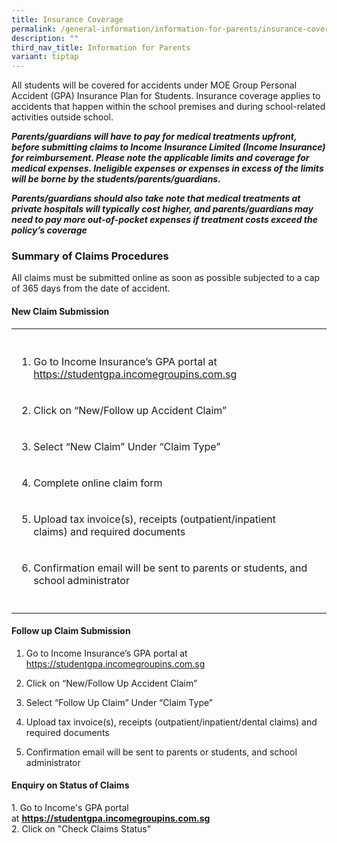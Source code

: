 ```yaml
---
title: Insurance Coverage
permalink: /general-information/information-for-parents/insurance-coverage/
description: ""
third_nav_title: Information for Parents
variant: tiptap
---
```

<p>All students will be covered for accidents under MOE Group Personal Accident
(GPA) Insurance Plan for Students. Insurance coverage applies to accidents
that happen within the school premises and during school-related activities
outside school.</p>
<p><strong><em>Parents/guardians will have to pay for medical treatments upfront, before submitting claims to Income Insurance Limited (Income Insurance) for reimbursement. Please note the applicable limits and coverage for medical expenses. Ineligible expenses or expenses in excess of the limits will be borne by the students/parents/guardians.</em></strong>
</p>
<p><strong><em>Parents/guardians should also take note that medical treatments at private hospitals will typically cost higher, and parents/guardians may need to pay more out-of-pocket expenses if treatment costs exceed the policy’s coverage</em></strong>
</p>
<h3>Summary of Claims Procedures</h3>
<p>All claims must be submitted online as soon as possible subjected to a
cap of 365 days from the date of accident.</p>
<h4>New Claim Submission</h4>
<table style="minWidth: 75px">
<colgroup>
<col>
<col>
<col>
</colgroup>
<tbody>
<tr>
<th rowspan="1" colspan="1">
<p></p>
</th>
<th rowspan="1" colspan="1">
<p></p>
</th>
<th rowspan="1" colspan="1">
<p></p>
</th>
</tr>
<tr>
<td rowspan="1" colspan="2">
<ol data-tight="true" class="tight">
<li>
<p>Go to Income Insurance’s GPA portal at <a href="https://studentgpa.incomegroupins.com.sg" rel="noopener nofollow" target="_blank">https://studentgpa.incomegroupins.com.sg</a>
</p>
</li>
</ol>
</td>
<td rowspan="7" colspan="1">
<p></p>
</td>
</tr>
<tr>
<td rowspan="1" colspan="2">
<ol start="2" data-tight="true" class="tight">
<li>
<p>Click on “New/Follow up Accident Claim”</p>
</li>
</ol>
</td>
</tr>
<tr>
<td rowspan="1" colspan="2">
<ol start="3" data-tight="true" class="tight">
<li>
<p>Select “New Claim” Under “Claim Type”</p>
</li>
</ol>
</td>
</tr>
<tr>
<td rowspan="1" colspan="2">
<ol start="4" data-tight="true" class="tight">
<li>
<p>Complete online claim form</p>
</li>
</ol>
</td>
</tr>
<tr>
<td rowspan="1" colspan="2">
<ol start="5" data-tight="true" class="tight">
<li>
<p>Upload tax invoice(s), receipts (outpatient/inpatient claims) and required
documents</p>
</li>
</ol>
</td>
</tr>
<tr>
<td rowspan="1" colspan="2">
<ol start="6" data-tight="true" class="tight">
<li>
<p>Confirmation email will be sent to parents or students, and school administrator</p>
</li>
</ol>
</td>
</tr>
<tr>
<td rowspan="1" colspan="2">
<p></p>
</td>
</tr>
</tbody>
</table>
<h4>Follow up Claim Submission</h4>
<ol data-tight="true" class="tight">
<li>
<p>Go to Income Insurance’s GPA portal at <a href="https://studentgpa.incomegroupins.com.sg" rel="noopener nofollow" target="_blank">https://studentgpa.incomegroupins.com.sg</a>
</p>
</li>
<li>
<p>Click on “New/Follow Up Accident Claim”</p>
</li>
<li>
<p>Select “Follow Up Claim” Under “Claim Type”</p>
</li>
<li>
<p>Upload tax invoice(s), receipts (outpatient/inpatient/dental claims) and
required documents</p>
</li>
<li>
<p>Confirmation email will be sent to parents or students, and school administrator</p>
</li>
</ol>
<h4>Enquiry on&nbsp;Status of Claims</h4>
<p>1.&nbsp;Go to Income's GPA portal at&nbsp;<strong><a href="https://studentgpa.incomegroupins.com.sg/#/" rel="noopener noreferrer nofollow" target="_blank">https://studentgpa.incomegroupins.com.sg</a></strong>
<br>2. Click on "Check Claims Status"</p>